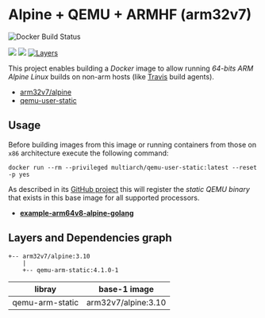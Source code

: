# Alpine + QEMU + ARMHF (arm32v7)

![Docker Build Status](https://img.shields.io/docker/build/anacha/arm32v7-alpine-qemu.svg)

[![](https://images.microbadger.com/badges/version/anacha/arm64v8-alpine-qemu.svg)](https://microbadger.com/images/anacha/arm32v7-alpine-qemu "Get your own version badge on microbadger.com")
[![](https://images.microbadger.com/badges/version/anacha/arm64v8-alpine-qemu:4.svg)](https://microbadger.com/images/anacha/arm32v7-alpine-qemu:4 "Get your own version badge on microbadger.com")
[![Layers](https://images.microbadger.com/badges/image/anacha/arm64v8-alpine-qemu.svg)](https://microbadger.com/images/anacha/arm32v7-alpine-qemu "Get your own image badge on microbadger.com")

This project enables building a *Docker* image to allow running *64-bits ARM*
*Alpine Linux* builds on non-arm hosts (like [Travis](https://travis-ci.org) build agents).

- [arm32v7/alpine](https://hub.docker.com/r/arm32v7/alpine)
- [qemu-user-static](https://github.com/multiarch/qemu-user-static/releases)

## Usage

Before building images from this image or running containers from those on `x86`
architecture execute the following command:

`docker run --rm --privileged multiarch/qemu-user-static:latest --reset -p yes`

As described in its [GitHub project](https://github.com/multiarch/qemu-user-static)
this will register the *static QEMU binary* that exists in this base image
for all supported processors.

- [**example-arm64v8-alpine-golang**](https://gitlab.com/dev-to/example-arm64v8-alpine-golang)

## Layers and Dependencies graph

```text
+-- arm32v7/alpine:3.10
    |
    +-- qemu-arm-static:4.1.0-1
```

| libray          | base-1 image          |
| --------------- | --------------------- |
| qemu-arm-static | arm32v7/alpine:3.10   |
